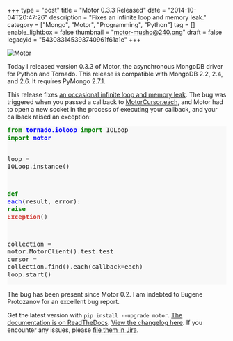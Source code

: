 +++
type = "post"
title = "Motor 0.3.3 Released"
date = "2014-10-04T20:47:26"
description = "Fixes an infinite loop and memory leak."
category = ["Mongo", "Motor", "Programming", "Python"]
tag = []
enable_lightbox = false
thumbnail = "motor-musho@240.png"
draft = false
legacyid = "543083145393740961f61a1e"
+++

<p><img style="display:block; margin-left:auto; margin-right:auto;" src="motor-musho.png" alt="Motor" title="motor-musho.png" border="0" /></p>
<p>Today I released version 0.3.3 of Motor, the asynchronous MongoDB driver for Python and Tornado. This release is compatible with MongoDB 2.2, 2.4, and 2.6. It requires PyMongo 2.7.1.</p>
<p>This release fixes <a href="https://jira.mongodb.org/browse/MOTOR-45">an occasional infinite loop and memory leak</a>. The bug was triggered when you passed a callback to <a href="http://motor.readthedocs.org/en/stable/api/motor_cursor.html#motor.MotorCursor.each">MotorCursor.each</a>, and Motor had to open a new socket in the process of executing your callback, and your callback raised an exception:</p>
<div class="codehilite" style="background: #f8f8f8"><pre style="line-height: 125%"><span style="color: #008000; font-weight: bold">from</span> <span style="color: #0000FF; font-weight: bold">tornado.ioloop</span> <span style="color: #008000; font-weight: bold">import</span> IOLoop
<span style="color: #008000; font-weight: bold">import</span> <span style="color: #0000FF; font-weight: bold">motor</span>

loop <span style="color: #666666">=</span> IOLoop<span style="color: #666666">.</span>instance()

<span style="color: #008000; font-weight: bold">def</span> <span style="color: #0000FF">each</span>(result, error):
    <span style="color: #008000; font-weight: bold">raise</span> <span style="color: #D2413A; font-weight: bold">Exception</span>()

collection <span style="color: #666666">=</span> motor<span style="color: #666666">.</span>MotorClient()<span style="color: #666666">.</span>test<span style="color: #666666">.</span>test
cursor <span style="color: #666666">=</span> collection<span style="color: #666666">.</span>find()<span style="color: #666666">.</span>each(callback<span style="color: #666666">=</span>each)
loop<span style="color: #666666">.</span>start()
</pre></div>


<p>The bug has been present since Motor 0.2. I am indebted to Eugene Protozanov for an excellent bug report.</p>
<p>Get the latest version with <code>pip install --upgrade motor</code>. <a href="http://motor.readthedocs.org/en/stable">The documentation is on ReadTheDocs</a>. <a href="http://motor.readthedocs.org/en/stable/changelog.html">View the changelog here</a>. If you encounter any issues, please <a href="https://jira.mongodb.org/browse/MOTOR">file them in Jira</a>.</p>

